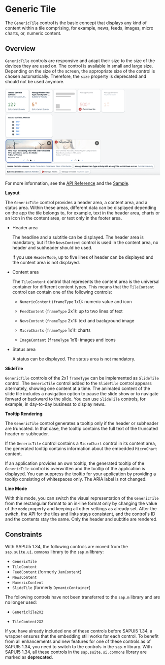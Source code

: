 <!-- loioa1998ecc0853481891f8bc81cf900c9a -->

# Generic Tile

The `GenericTile` control is the basic concept that displays any kind of content within a tile comprising, for example, news, feeds, images, micro charts, or, numeric content.



## Overview

`GenericTile` controls are responsive and adapt their size to the size of the devices they are used on. The control is available in small and large size. Depending on the size of the screen, the appropriate size of the control is chosen automatically. Therefore, the `size` property is deprecated and should not be used anymore.

![Generic Tile Example](images/Suite_Generic_Tile_2624e61.png)

For more information, see the [API Reference](https://ui5.sap.com/#/api/sap.m.GenericTile) and the [Sample](https://ui5.sap.com/#/entity/sap.m.GenericTile).

**Layout**

The `GenericTile` control provides a header area, a content area, and a status area. Within these areas, different data can be displayed depending on the app the tile belongs to, for example, text in the header area, charts or an icon in the content area, or text only in the footer area.

-   Header area

    The headline and a subtitle can be displayed. The header area is mandatory, but if the `NewsContent` control is used in the content area, no header and subheader should be used.

    If you use `HeaderMode`, up to five lines of header can be displayed and the content area is not displayed.

-   Content area

    The `TileContent` control that represents the content area is the universal container for different content types. This means that the `TileContent` control can contain one of the following controls:

    -   `NumericContent` \(`frameType` 1x1\): numeric value and icon

    -   `FeedContent` \(`frameType` 2x1\): up to two lines of text

    -   `NewsContent` \(`frameType` 2x1\): text and background image

    -   `MicroCharts` \(`frameType` 1x1\): charts

    -   `ImageContent` \(`frameType` 1x1\): images and icons


-   Status area

    A status can be displayed. The status area is not mandatory.


**SlideTile**

`GenericTile` controls of the 2x1 `frameType` can be implemented as `SlideTile` control. The `GenericTile` control added to the `SlideTile` control appears alternately, showing one content at a time. The animated content of the slide tile includes a navigation option to pause the slide show or to navigate forward or backward to the slide. You can use `SlideTile` controls, for example, in day-to-day business to display news.

**Tooltip Rendering**

The `GenericTile` control generates a tooltip only if the header or subheader are truncated. In that case, the tooltip contains the full text of the truncated header or subheader.

If the `GenericTile` control contains a `MicroChart` control in its content area, the generated tooltip contains information about the embedded `MicroChart` content.

If an application provides an own tooltip, the generated tooltip of the `GenericTile` control is overwritten and the tooltip of the application is displayed. You can suppress the tooltip for your application by providing a tooltip consisting of whitespaces only. The ARIA label is not changed.

**Line Mode**

With this mode, you can switch the visual representation of the `GenericTile` from the rectangular format to an in-line format only by changing the value of the `mode` property and keeping all other settings as already set. After the switch, the API for the tiles and links stays consistent, and the control's ID and the contents stay the same. Only the header and subtitle are rendered.



## Constraints

With SAPUI5 1.34, the following controls are moved from the `sap.suite.ui.commons` library to the `sap.m` library:

-   `GenericTile`
-   `TileContent`
-   `FeedContent` \(formerly `JamContent`\)
-   `NewsContent`
-   `NumericContent`
-   `SlideTile` \(formerly `DynamicContainer`\)

The following controls have not been transferred to the `sap.m` library and are no longer used:

-   `GenericTile2X2`

-   `TileContent2X2`


If you have already included one of these controls before SAPUI5 1.34, a wrapper ensures that the embedding still works for each control. To benefit from all enhancements and new features for one of these controls as of SAPUI5 1.34, you need to switch to the controls in the `sap.m` library. With SAPUI5 1.34, all these controls in the `sap.suite.ui.commons` library are marked as **deprecated**.

